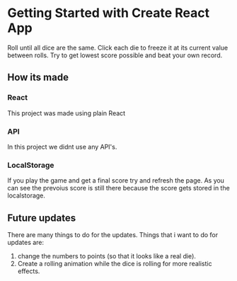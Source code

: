 # Getting Started with Create React App

Roll until all dice are the same. Click each die to freeze it at its current value between rolls. Try to get lowest score possible and beat your own record. 

## How its made

### React
This project was made using plain React

### API
In this project we didnt use any API's. 

### LocalStorage
If you play the game and get a final score try and refresh the page. As you can see the prevoius score is still there because the score gets stored in the localstorage. 

## Future updates
There are many things to do for the updates. Things that i want to do for updates are: 
1. change the numbers to points (so that it looks like a real die).
2. Create a rolling animation while the dice is rolling for more realistic effects. 
